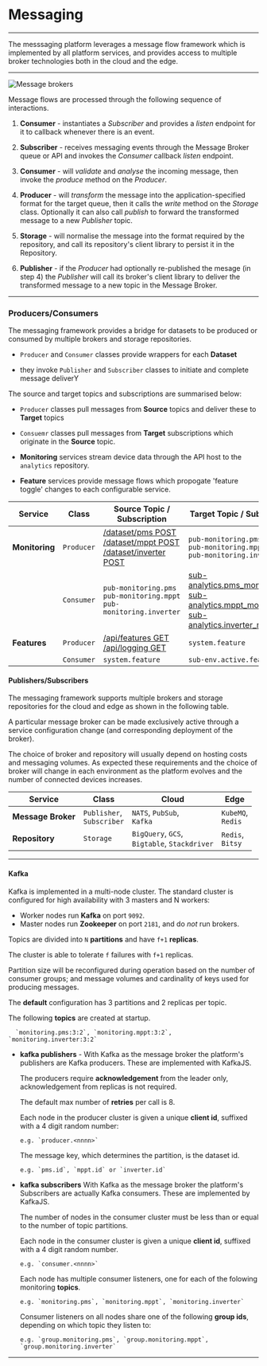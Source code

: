 # Messaging
---

The messsaging platform leverages a message flow framework which is implemented by all platform services, and provides access to multiple broker technologies both in the cloud and the edge.

---

![Message brokers](/images/message-broker.png)

Message flows are processed through the following sequence of interactions.

1. **Consumer** - instantiates a _Subscriber_ and provides a _listen_ endpoint for it to callback whenever there is an event.

2. **Subscriber** - receives messaging events through the Message Broker queue or API and invokes the _Consumer_ callback _listen_ endpoint. 

3. **Consumer** - will _validate_ and _analyse_ the incoming message, then invoke the _produce_ method on the _Producer_.

4. **Producer** - will _transform_ the message into the application-specified format for the target queue, then it calls the _write_ method on the _Storage_ class. Optionally it can also call _publish_ to forward the transformed message to a new _Publisher_ topic.

5. **Storage** - will normalise the message into the format required by the repository, and call its repository's client library to persist it in the Repository. 

6. **Publisher** - if the _Producer_  had optionally re-published the mesage (in step 4) the _Publisher_ will call its broker's client library to deliver the transformed message to a new topic in the Message Broker.

---

### Producers/Consumers

The messaging framework provides a bridge for datasets to be produced or consumed by multiple brokers and storage repositories. 

- `Producer` and `Consumer` classes provide wrappers for each **Dataset** 

- they invoke `Publisher` and `Subscriber` classes to initiate and complete message deliverY 

The source and target topics and subscriptions are summarised below:

- `Producer` classes pull messages from **Source** topics and deliver these to **Target** topics

- `Consuemr` classes pull messages from **Target** subscriptions which originate in the **Source** topic.

- **Monitoring** services stream device data through the API host to the `analytics` repository.

- **Feature** services provide message flows which propogate 'feature toggle' changes to each configurable service.

Service                    | Class                          | Source  Topic / Subscription  | Target Topic / Subscription  
---                        | ---                            | ---                         | ---    
**Monitoring**             | `Producer` | [/dataset/pms POST](/docs/api.sundaya.monitored.equipment/0/routes/devices/dataset/pms/post)<br>[/dataset/mppt POST](/docs/api.sundaya.monitored.equipment/0/routes/devices/dataset/mppt/post)<br>[/dataset/inverter POST](/docs/api.sundaya.monitored.equipment/0/routes/devices/dataset/inverter/post) | `pub-monitoring.pms`<br>`pub-monitoring.mppt`<br>`pub-monitoring.inverter` | 
<i></i>                    | `Consumer` | `pub-monitoring.pms`<br>`pub-monitoring.mppt`<br>`pub-monitoring.inverter` | [sub-analytics.pms_monitoring](/docs/api.sundaya.monitored.equipment/0/c/Implementation/Datasets/analytics/pms_monitoring)<br>[sub-analytics.mppt_monitoring](/docs/api.sundaya.monitored.equipment/0/c/Implementation/Datasets/analytics/mppt_monitoring)<br>[sub-analytics.inverter_monitoring](/docs/api.sundaya.monitored.equipment/0/c/Implementation/Datasets/analytics/inverter_monitoring)
**Features**               | `Producer` | [/api/features GET](/docs/api.sundaya.monitored.equipment/0/routes/api/features/get)<br>[/api/logging GET](/docs/api.sundaya.monitored.equipment/0/routes/api/logging/get) | `system.feature` 
<i></i>                    | `Consumer` | `system.feature` | `sub-env.active.features` 


#### Publishers/Subscribers

The messaging framework supports multiple brokers and storage repositories for the cloud and edge as shown in the following table.

A particular message broker can be made exclusively active through a service configuration change (and corresponding deployment of the broker). 

The choice of broker and repository will usually depend on hosting costs and messaging volumes. As expected these requirements and the choice of broker will change in each environment as the platform evolves and the number of connected devices increases.

Service              | Class                         | Cloud                          | Edge                  
---                  | ---                           | ---                            | ---                   
**Message Broker**   | `Publisher`,<br>`Subscriber`   | `NATS`, `PubSub`,<br>`Kafka`  | `KubeMQ`,<br>`Redis`  
**Repository**       | `Storage`                     | `BigQuery`, `GCS`,<br>`Bigtable`, `Stackdriver` | `Redis`,<br>`Bitsy` | 

---


#### Kafka

Kafka is implemented in a multi-node cluster. The standard cluster is configured for high availability with  3 masters and N workers: 

- Worker nodes run __Kafka__ on port `9092`. 
- Master nodes run __Zookeeper__ on port `2181`, and do _not_ run brokers.

Topics are divided into `N` __partitions__ and have `f+1` __replicas__. 

The cluster is able to tolerate `f` failures with `f+1` replicas. 

Partition size will be reconfigured during operation based on the number of consumer groups; and message volumes and cardinality of keys used for producing messages.

The __default__ configuration has 3 partitions and 2 replicas per topic.

The following __topics__ are created at startup.

      `monitoring.pms:3:2`, `monitoring.mppt:3:2`, `monitoring.inverter:3:2`

- **kafka publishers** - With Kafka as the message broker the platform's publishers are Kafka producers. These are implemented with KafkaJS. 

   The producers require __acknowledgement__ from the leader only, acknowledgement from replicas is not required. 

   The default max number of __retries__ per call is 8.

   Each node in the producer cluster is given a unique __client id__, suffixed with a 4 digit random number:

      e.g. `producer.<nnnn>`

   The message key, which determines the partition, is the dataset id. 

      e.g. `pms.id`, `mppt.id` or `inverter.id`

- **kafka subscribers** With Kafka as the message broker the platform's Subscribers are actually Kafka consumers. These are implemented by KafkaJS. 

   The number of nodes in the consumer cluster must be less than or equal to the number of topic partitions.

   Each node in the consumer cluster is given a unique __client id__, suffixed with a 4 digit random number.

      e.g. `consumer.<nnnn>`

   Each node has multiple consumer listeners, one for each of the folowing monitoring __topics__.

      e.g. `monitoring.pms`, `monitoring.mppt`, `monitoring.inverter`

   Consumer listeners on all nodes share one of the following __group ids__, depending on which topic they listen to:

      e.g. `group.monitoring.pms`, `group.monitoring.mppt`, `group.monitoring.inverter`

---
